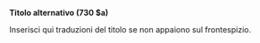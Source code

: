 **Titolo alternativo  (730 $a)**

Inserisci qui traduzioni del titolo se non appaiono sul frontespizio.

